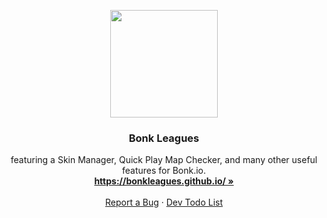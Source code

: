 <p align="center">
  <a href="https://bonkleagues.github.io/">
    <img src="https://bonkleagues.github.io/static/img/logo.png" alt="" width=172 height=172>
  </a>

  <h3 align="center">Bonk Leagues</h3>

  <p align="center">
    featuring a Skin Manager, Quick Play Map Checker, and many other useful features for Bonk.io.
    <br>
    <a href="https://bonkleagues.github.io/"><strong>https://bonkleagues.github.io/ »</strong></a>
    <br>
    <br>
    <a href="https://github.com/BonkLeagues/bonkleagues.github.io/issues/new">Report a Bug</a>
    ·
    <a href="https://github.com/BonkLeagues/bonkleagues.github.io/projects/1">Dev Todo List</a>
    <!--·
    <a href="">Discord</a>-->
  </p>
</p>
